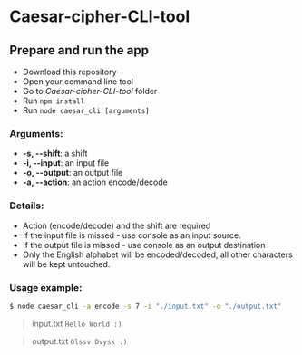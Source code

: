 # Caesar-cipher-CLI-tool

## Prepare and run the app

 - Download this repository
 - Open your command line tool
 - Go to *Caesar-cipher-CLI-tool* folder
 - Run ```npm install```
 - Run ```node caesar_cli [arguments]```


 ### Arguments:

 -  **-s, --shift**: a shift
 -  **-i, --input**: an input file
 -  **-o, --output**: an output file
 -  **-a, --action**: an action encode/decode

 ### Details:

 - Action (encode/decode) and the shift are required
 - If the input file is missed - use console as an input source.
 - If the output file is missed - use console as an output destination
 - Only the English alphabet will be encoded/decoded, all other characters will be kept untouched.

 ### Usage example:

 ```bash
$ node caesar_cli -a encode -s 7 -i "./input.txt" -o "./output.txt"
```
> input.txt
> `Hello World :)`

> output.txt
> `Olssv Dvysk :)`
